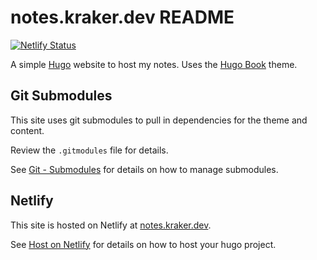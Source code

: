 # notes.kraker.dev README

[![Netlify Status](https://api.netlify.com/api/v1/badges/7fccd6b3-7840-40ec-b880-7c8e5c897737/deploy-status)](https://app.netlify.com/sites/chic-druid-14e053/deploys)

A simple [Hugo](https://gohugo.io/) website to host my notes. Uses the [Hugo Book](https://github.com/alex-shpak/hugo-book) theme.

## Git Submodules

This site uses git submodules to pull in dependencies for the theme and content.

Review the `.gitmodules` file for details.

See [Git - Submodules](https://git-scm.com/book/en/v2/Git-Tools-Submodules) 
for details on how to manage submodules.

## Netlify

This site is hosted on Netlify at [notes.kraker.dev](https://notes.kraker.dev).

See [Host on Netlify](https://gohugo.io/hosting-and-deployment/hosting-on-netlify/) 
for details on how to host your hugo project.
